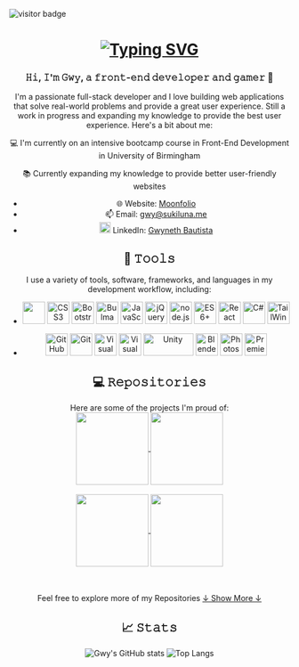 ![visitor badge](https://visitor-badge.laobi.icu/badge?page_id=lunar-potato.visitor-badge&left_color=#eed49f&right_color=pink&left_text=visitors)

<h1 align = "center">
<a href="https://git.io/typing-svg"><img src="https://readme-typing-svg.demolab.com?font=Fira+Code&pause=1000&color=E5C890&center=true&vCenter=true&multiline=true&width=435&height=60&lines=Hi!+I'm+Lunar-potato+%F0%9F%8C%99;Welcome+to+my+profile+%3AD" alt="Typing SVG" /></a>
</h1>

<h3 align = "center">𝙷𝚒, 𝙸'𝚖 𝙶𝚠𝚢, 𝚊 𝚏𝚛𝚘𝚗𝚝-𝚎𝚗𝚍 𝚍𝚎𝚟𝚎𝚕𝚘𝚙𝚎𝚛 𝚊𝚗𝚍 𝚐𝚊𝚖𝚎𝚛 👾</h3>
<p align = "center">I'm a passionate full-stack developer and I love building web applications that solve real-world problems and provide a great user experience. Still a work in progress and expanding my knowledge to provide the best user experience. Here's a bit about me:</p>

<p align = "center">💻 I'm currently on an intensive bootcamp course in Front-End Development in University of Birmingham</p> 
<p align = "center">📚 Currently expanding my knowledge to provide better user-friendly websites </p>

<div align="center">

- 🌐 Website: [Moonfolio](https://sukiluna.me)
- 📫 Email: [gwy@sukiluna.me](mailto:gwy@sukiluna.me)
- <img src="https://upload.wikimedia.org/wikipedia/commons/f/f8/LinkedIn_icon_circle.svg" height="20" width="20" alt="HTML5"> LinkedIn: [Gwyneth Bautista](https://www.linkedin.com/in/gwyneth-bautista-284053257/)

</div>


<h2 align="center">🔧 𝚃𝚘𝚘𝚕𝚜</h2>
<div align="center">
  I use a variety of tools, software, frameworks, and languages in my development workflow, including:

  <br>

 - <img src = "https://upload.wikimedia.org/wikipedia/commons/3/38/HTML5_Badge.svg" height="40" width="40"> <img src = "https://upload.wikimedia.org/wikipedia/commons/6/62/CSS3_logo.svg" height="40" width="40" alt="CSS3"> <img src = "https://upload.wikimedia.org/wikipedia/commons/b/b2/Bootstrap_logo.svg" height="40" width="40" alt="Bootstrap"> <img src = "https://cdn.worldvectorlogo.com/logos/bulma.svg" height="40" width="40" alt="Bulma"> <img src = "https://upload.wikimedia.org/wikipedia/commons/9/99/Unofficial_JavaScript_logo_2.svg" height="40" width="40" alt="JavaScript"> <img src = "https://www.svgrepo.com/show/452242/jquery.svg" height="40" width="40" alt="jQuery"> <img src = "https://seeklogo.com/images/N/nodejs-logo-FBE122E377-seeklogo.com.png" height="40" width="40" alt="node.js"> <img src = "https://markpollmann.com/static/92d2543093bad281e896e88457a28198/fc32b/es6.webp" height="40" width="40" alt="ES6+"> <img src = "https://upload.wikimedia.org/wikipedia/commons/a/a7/React-icon.svg" height="40" width="40" alt="React"> <img src = "https://upload.wikimedia.org/wikipedia/commons/b/bd/Logo_C_sharp.svg" height="40" width="40" alt="C#"> <img src = "https://upload.wikimedia.org/wikipedia/commons/d/d5/Tailwind_CSS_Logo.svg" height="40" width="40" alt="TailWind CSS">
 
- <img src = "https://github.githubassets.com/images/modules/logos_page/GitHub-Mark.png" height="40" width="40" alt="GitHub"> <img src = "https://upload.wikimedia.org/wikipedia/commons/3/3f/Git_icon.svg" height="40" width="40" alt="Git"> <img src = "https://upload.wikimedia.org/wikipedia/commons/9/9a/Visual_Studio_Code_1.35_icon.svg" height="40" width="40" alt="Visual Studio Code"> <img src = "https://upload.wikimedia.org/wikipedia/commons/5/59/Visual_Studio_Icon_2019.svg" height="40" width="40" alt="Visual Studio"> <img src = "https://upload.wikimedia.org/wikipedia/commons/c/c4/Unity_2021.svg" height="40" width="90" alt="Unity"> <img src = "https://upload.wikimedia.org/wikipedia/commons/0/0c/Blender_logo_no_text.svg" height="40" width="40" alt="Blender"> <img src = "https://upload.wikimedia.org/wikipedia/commons/a/af/Adobe_Photoshop_CC_icon.svg" height="40" width="40" alt="Photoshop"> <img src = "https://upload.wikimedia.org/wikipedia/commons/4/40/Adobe_Premiere_Pro_CC_icon.svg" height="40" width="40" alt="Premiere Pro">
  
</div>

<h2 align="center">💻 𝚁𝚎𝚙𝚘𝚜𝚒𝚝𝚘𝚛𝚒𝚎𝚜</h2>
<div align = "center">
Here are some of the projects I'm proud of:

</br>

<a href="https://github.com/lunar-potato/react-portfolio">
  <img align="center" height="130" src="https://github-readme-stats.vercel.app/api/pin/?username=lunar-potato&repo=react-portfolio&theme=ayu-mirage&border_color=e5c890" />
</a>
<a href="https://github.com/lunar-potato/gamma-movies">
  <img align="center" height="130" src="https://github-readme-stats.vercel.app/api/pin/?username=lunar-potato&repo=gamma-movies&theme=ayu-mirage&border_color=e5c890" />
</a>
<br/><br/>
<a href="https://github.com/lunar-potato/daily-planner-app">
  <img align="center" height="130" src="https://github-readme-stats.vercel.app/api/pin/?username=lunar-potato&repo=daily-planner-app&theme=ayu-mirage&border_color=e5c890" />
</a>

<a href="https://github.com/lunar-potato/coding-quiz">
  <img align="center" height="130" src="https://github-readme-stats.vercel.app/api/pin/?username=lunar-potato&repo=coding-quiz&theme=ayu-mirage&border_color=e5c890" />
</a>

<br/><br/>
Feel free to explore more of my Repositories
<a href="https://github.com/lunar-potato?tab=repositories" title="Show Repositories">↓ Show More ↓</a>


<h2 align="center">📈 𝚂𝚝𝚊𝚝𝚜</h2>

![Gwy's GitHub stats](https://github-readme-stats.vercel.app/api?username=lunar-potato&show_icons=true&theme=ayu-mirage&border_color=e5c890) 
![Top Langs](https://github-readme-stats.vercel.app/api/top-langs/?username=lunar-potato&layout=compact&theme=ayu-mirage&border_color=e5c890)

